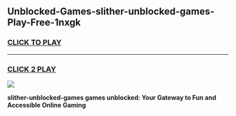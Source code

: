 
## Unblocked-Games-slither-unblocked-games-Play-Free-1nxgk
<h3>
<a href="https://premium76.site?title=slither-unblocked-games&ref=18A">CLICK TO PLAY</a></h3>
<hr>

<h3>
<a href="https://premium76.site?title=slither-unblocked-games&ref=18A">CLICK 2 PLAY</a>
  
</h3>

<a href="https://premium76.site?title=slither-unblocked-games&ref=18A"><img src="https://clearcache.store/games.png"></a>


**slither-unblocked-games games unblocked: Your Gateway to Fun and Accessible Online Gaming**
